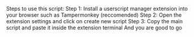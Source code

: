 Steps to use this script:
  Step 1: Install a userscript manager extension into your browser such as Tampermonkey (reccomended)
  Step 2: Open the extension settings and click on create new script
  Step 3: Copy the main script and paste it inside the extension terminal
And you are good to go
